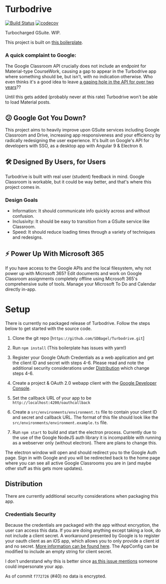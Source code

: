 # Turbodrive
[![Build Status](https://travis-ci.com/SDBagel/Turbodrive.svg?branch=master)](https://travis-ci.com/SDBagel/Turbodrive) [![codecov](https://codecov.io/gh/SDBagel/Turbodrive/branch/master/graph/badge.svg)](https://codecov.io/gh/SDBagel/Turbodrive)

Turbocharged GSuite. WIP.

This project is built on [this boilerplate](https://github.com/maximegris/angular-electron).

### A quick complaint to Google:

The Google Classroom API crucially does not include an endpoint for Material-type CourseWork, causing a gap to appear in the Turbodrive app where something should be, but isn't, with no indication otherwise. Who even thinks it's a good idea to leave [a gaping hole in the API for over two years](https://issuetracker.google.com/issues/115421140)??

Until this gets added (probably never at this rate) Turbodrive won't be able to load Material posts.

## 😕 Google Got You Down?

This project aims to heavily improve upon GSuite services including Google Classroom and Drive, increasing app responsiveness and your efficiency by radically redesigning the user experience. It's built on Google's API for developers with SSO, as a desktop app with Angular 9 & Electron 8.

## 🛠 Designed By Users, for Users

Turbodrive is built with real user (student) feedback in mind. Google Classroom is workable, but it could be way better, and that's where this project comes in.

### Design Goals
- Information: It should communicate info quickly across and without confusion.
- Inclusivity: It should be easy to transition from a GSuite service like Classroom.
- Speed: It should reduce loading times through a variety of techniques and redesigns.

## ⚡ Power Up With Microsoft 365

If you have access to the Google APIs and the local filesystem, why not power up with Microsoft 365? Edit documents and work on Google Classroom assignments completely offline using Microsoft 365's comprehensive suite of tools. Manage your Microsoft To Do and Calendar directly in-app.

# Setup
There is currently no packaged release of Turbodrive. Follow the steps below to get started with the source code.

1) Clone the git repo [`https://github.com/SDBagel/Turbodrive.git`]

2) Run `npm install` (This boilerplate has issues with yarn!)

3) Register your Google OAuth Credentials as a web application and get the client ID and secret with steps 4-6. Please read and note the additional security considerations under [Distribution](#Distribution) which change steps 4-6.

4) Create a project & OAuth 2.0 webapp client with the [Google Developer Console](https://console.developers.google.com/apis/credentials).

5) Set the callback URL of your app to be `http://localhost:4200/oauthcallback`

6) Create a `src/environments/environment.ts` file to contain your client ID and secret and callback URL. The format of this file should look like the `src/environments/environment.example.ts` file.

7) Run `npm start` to build and start the electron process. Currently due to the use of the Google NodeJS auth library it is incompatible with running as a webserver only (without electron). There are plans to change this.

The electron window will open and should redirect you to the Google Auth page. Sign in with Google and you will be redirected back to the home page where you can see all active Google Classrooms you are in (and maybe other stuff as this gets more updates).

## Distribution

There are currently additional security considerations when packaging this app. 

### Credentials Security
Because the credentials are packaged with the app without encryption, the user can access this data. If you are doing anything except taking a look, do not include a client secret. A workaround presented by Google is to register your oauth client as an iOS app, which allows you to only provide a client id and no secret. [More information can be found here](https://github.com/googleapis/google-auth-library-nodejs#oauth2-with-installed-apps-electron). The AppConfig can be modified to include an empty string for client secret.

I don't understand why this is better since [as this issue mentions](https://github.com/googleapis/google-auth-library-nodejs/issues/299#issuecomment-380939714) someone could impersonate your app.

As of commit `f772726` (#40) no data is encrypted.